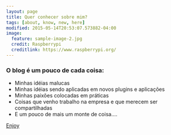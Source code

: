 ```yaml
---
layout: page
title: Quer conhecer sobre mim?
tags: [about, know, new, here]
modified: 2015-05-14T20:53:07.573882-04:00
image:
  feature: sample-image-2.jpg
  credit: Raspberrypi
  creditlink: https://www.raspberrypi.org/
---
```


### O blog é um pouco de cada coisa:

* Minhas idéias malucas
* Minhas idéias sendo aplicadas em novos plugins e aplicações
* Minhas paixões colocadas em práticas
* Coisas que venho trabalho na empresa e que merecem ser compartilhadas
* E um pouco de mais um monte de coisa....

<a markdown="0" href="http://icarobichir.github.io/infocrazy/" class="btn">Enjoy</a>
